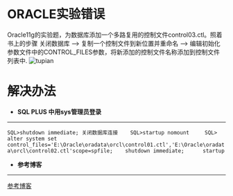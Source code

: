 # ORACLE实验错误
Oracle11g的实验题，为数据库添加一个多路复用的控制文件control03.ctl。照着书上的步骤 关闭数据库 –> 复制一个控制文件到新位置并重命名 –> 编辑初始化参数文件中的CONTROL_FILES参数，将新添加的控制文件名称添加到控制文件列表中.
![tupian](http://otcegvh8q.bkt.clouddn.com/201710301207.png)

# 解决办法
* **SQL PLUS 中用sys管理员登录**     
***

`
SQL>shutdown immediate; 关闭数据库连接   
SQL>startup nomount    
SQL> alter system set     control_files='E:\Oracle\oradata\orcl\control01.ctl','E:\Oracle\oradata\orcl\control02.ctl'scope=spfile;   
shutdown immediate;     
startup     
`
* **参考博客**   
***
[参考博客](https://blog.csdn.net/qq_34400232/article/details/78391925)
